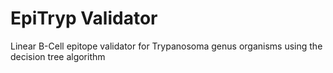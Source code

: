 # EpiTryp Validator

Linear B-Cell epitope validator for Trypanosoma genus organisms using the decision tree algorithm
